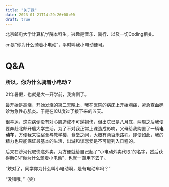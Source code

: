 ```yaml
---
title: "关于我"
date: 2023-01-21T14:29:26+08:00
draft: true
---
```


北京邮电大学计算机学院本科生。兴趣是音乐、骑行、以及一切Coding相关。

cn是“你为什么骑着小电动”，平时叫我小电动便可。

# Q&A

### 所以，你为什么骑着小电动？

21年暑假，也就是大一开学前，我病倒了。

最开始是高烧，开始发烧的第二天晚上，我在医院的病床上开始胸痛，紧急查血确诊为急性心肌炎。于是在ICU度过了接下来的五天。

很幸运，这次病倒没有对心肌造成不可逆损伤，但出院已是八月底，两周之后我便要奔赴北邮开启大学生活。为了不对我正常上课造成影响，父母给我购置了一辆**电动车**，方便我来往宿舍与教学楼、食堂之间，大概有两百米路程。即便如此，我的精力也只能保证最基本的生活，出游和谈恋爱是不可能列入日程的。

后来在沙河代取快递外卖，为方便就给自己起了“小电动外卖代取”的名字，然后获得新CN“你为什么骑着小电动”，也就一直用下去了。

“欸对了，同学你为什么叫小电动啊，是有电动车吗？”

“没错哦。”（笑）